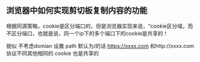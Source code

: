 

## 浏览器中如何实现剪切板复制内容的功能

根据同源策略，cookie是区分端口的，但是浏览器实现来说，“cookie区分域，而不区分端口，也就是说，同一个ip下的多个端口下的cookie是共享的！

貌似 不考虑domian 设置 path 默认为/的话
https://xxxx.com 和http://xxxx.com 协议不同其他相同的 cookie 也是共享的

